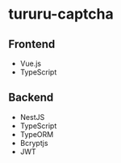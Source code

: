 # tururu-captcha

## Frontend
* Vue.js
* TypeScript

## Backend
* NestJS
* TypeScript
* TypeORM
* Bcryptjs
* JWT
